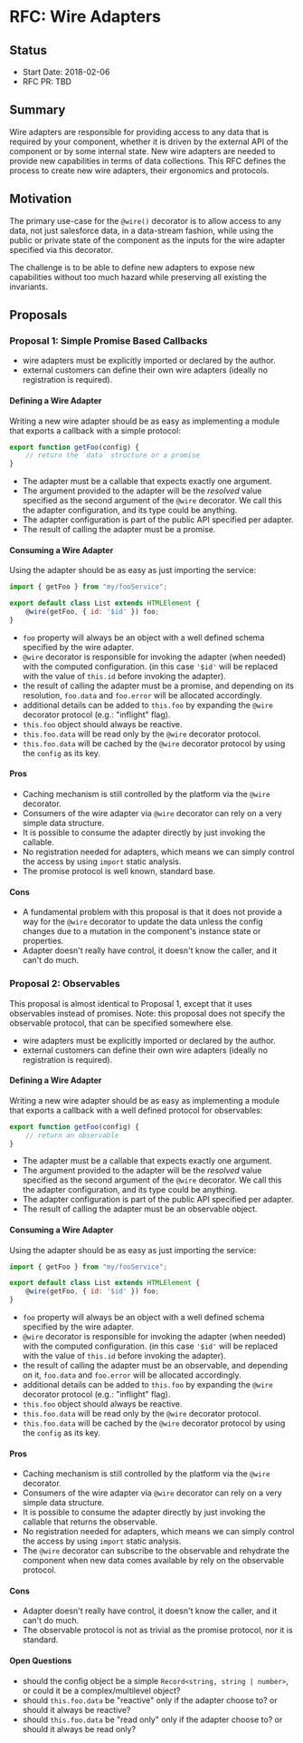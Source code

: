 # RFC: Wire Adapters

## Status

- Start Date: 2018-02-06
- RFC PR: TBD

## Summary

Wire adapters are responsible for providing access to any data that is required by your component, whether it is driven by the external API of the component or by some internal state. New wire adapters are needed to provide new capabilities in terms of data collections. This RFC defines the process to create new wire adapters, their ergonomics and protocols.

## Motivation

The primary use-case for the `@wire()` decorator is to allow access to any data, not just salesforce data, in a data-stream fashion, while using the public or private state of the component as the inputs for the wire adapter specified via this decorator.

The challenge is to be able to define new adapters to expose new capabilities without too much hazard while preserving all existing the invariants.

## Proposals

### Proposal 1: Simple Promise Based Callbacks

* wire adapters must be explicitly imported or declared by the author.
* external customers can define their own wire adapters (ideally no registration is required).

#### Defining a Wire Adapter

Writing a new wire adapter should be as easy as implementing a module that exports a callback with a simple protocol:

```js
export function getFoo(config) {
    // return the `data` structure or a promise
}
```

* The adapter must be a callable that expects exactly one argument.
* The argument provided to the adapter will be the *resolved* value specified as the second argument of the `@wire` decorator. We call this the adapter configuration, and its type could be anything.
* The adapter configuration is part of the public API specified per adapter.
* The result of calling the adapter must be a promise.

#### Consuming a Wire Adapter

Using the adapter should be as easy as just importing the service:

```js
import { getFoo } from "my/fooService";

export default class List extends HTMLElement {
    @wire(getFoo, { id: '$id' }) foo;
}
```

* `foo` property will always be an object with a well defined schema specified by the wire adapter.
* `@wire` decorator is responsible for invoking the adapter (when needed) with the computed configuration. (in this case `'$id'` will be replaced with the value of `this.id` before invoking the adapter).
* the result of calling the adapter must be a promise, and depending on its resolution, `foo.data` and `foo.error` will be allocated accordingly.
* additional details can be added to `this.foo` by expanding the `@wire` decorator protocol (e.g.: "inflight" flag).
* `this.foo` object should always be reactive.
* `this.foo.data` will be read only by the `@wire` decorator protocol.
* `this.foo.data` will be cached by the `@wire` decorator protocol by using the `config` as its key.

#### Pros

* Caching mechanism is still controlled by the platform via the `@wire` decorator.
* Consumers of the wire adapter via `@wire` decorator can rely on a very simple data structure.
* It is possible to consume the adapter directly by just invoking the callable.
* No registration needed for adapters, which means we can simply control the access by using `import` static analysis.
* The promise protocol is well known, standard base.

#### Cons

* A fundamental problem with this proposal is that it does not provide a way for the `@wire` decorator to update the data unless the config changes due to a mutation in the component's instance state or properties.
* Adapter doesn't really have control, it doesn't know the caller, and it can't do much.

### Proposal 2: Observables

This proposal is almost identical to Proposal 1, except that it uses observables instead of promises. Note: this proposal does not specify the observable protocol, that can be specified somewhere else.

* wire adapters must be explicitly imported or declared by the author.
* external customers can define their own wire adapters (ideally no registration is required).

#### Defining a Wire Adapter

Writing a new wire adapter should be as easy as implementing a module that exports a callback with a well defined protocol for observables:

```js
export function getFoo(config) {
    // return an observable
}
```

* The adapter must be a callable that expects exactly one argument.
* The argument provided to the adapter will be the *resolved* value specified as the second argument of the `@wire` decorator. We call this the adapter configuration, and its type could be anything.
* The adapter configuration is part of the public API specified per adapter.
* The result of calling the adapter must be an observable object.

#### Consuming a Wire Adapter

Using the adapter should be as easy as just importing the service:

```js
import { getFoo } from "my/fooService";

export default class List extends HTMLElement {
    @wire(getFoo, { id: '$id' }) foo;
}
```

* `foo` property will always be an object with a well defined schema specified by the wire adapter.
* `@wire` decorator is responsible for invoking the adapter (when needed) with the computed configuration. (in this case `'$id'` will be replaced with the value of `this.id` before invoking the adapter).
* the result of calling the adapter must be an observable, and depending on it, `foo.data` and `foo.error` will be allocated accordingly.
* additional details can be added to `this.foo` by expanding the `@wire` decorator protocol (e.g.: "inflight" flag).
* `this.foo` object should always be reactive.
* `this.foo.data` will be read only by the `@wire` decorator protocol.
* `this.foo.data` will be cached by the `@wire` decorator protocol by using the `config` as its key.

#### Pros

* Caching mechanism is still controlled by the platform via the `@wire` decorator.
* Consumers of the wire adapter via `@wire` decorator can rely on a very simple data structure.
* It is possible to consume the adapter directly by just invoking the callable that returns the observable.
* No registration needed for adapters, which means we can simply control the access by using `import` static analysis.
* The `@wire` decorator can subscribe to the observable and rehydrate the component when new data comes available by rely on the observable protocol.

#### Cons

* Adapter doesn't really have control, it doesn't know the caller, and it can't do much.
* The observable protocol is not as trivial as the promise protocol, nor it is standard.

#### Open Questions

* should the config object be a simple `Record<string, string | number>`, or could it be a complex/multilevel object?
* should `this.foo.data` be "reactive" only if the adapter choose to? or should it always be reactive?
* should `this.foo.data` be "read only" only if the adapter choose to? or should it always be read only?
